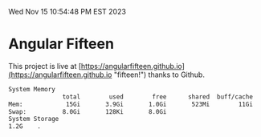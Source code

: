 Wed Nov 15 10:54:48 PM EST 2023

# Angular Fifteen


This project is live at [https://angularfifteen.github.io](https://angularfifteen.github.io "fifteen!") thanks to Github.

```bash
System Memory
               total        used        free      shared  buff/cache   available
Mem:            15Gi       3.9Gi       1.0Gi       523Mi        11Gi        11Gi
Swap:          8.0Gi       128Ki       8.0Gi
System Storage
1.2G	.
